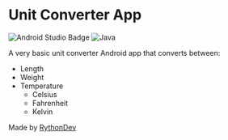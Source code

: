 # Unit Converter App

![Android Studio Badge](https://img.shields.io/badge/Android%20Studio-3DDC84?logo=androidstudio&logoColor=fff&style=for-the-badge)
![Java](https://img.shields.io/badge/java-%23ED8B00.svg?style=for-the-badge&logo=openjdk&logoColor=white)

A very basic unit converter Android app that converts between:
- Length
- Weight
- Temperature
  - Celsius
  - Fahrenheit
  - Kelvin

Made by [RythonDev](https://rython.dev/)